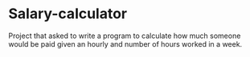 # Salary-calculator
Project that asked to write a program to calculate how much someone would be paid given an hourly and number of hours worked in a week.
